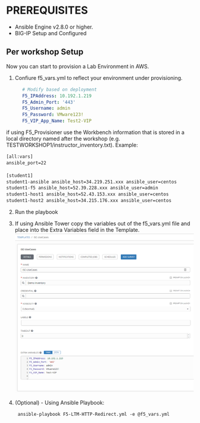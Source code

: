 # PREREQUISITES
- Ansible Engine v2.8.0 or higher.
- BIG-IP Setup and Configured

## Per workshop Setup

Now you can start to provision a Lab Environment in AWS.

1. Confiure f5_vars.yml to reflect your environment under provisioning.
  ```yaml
        # Modify based on deployment
        F5_IPAddress: 10.192.1.219
        F5_Admin_Port: '443'
        F5_Username: admin
        F5_Password: VMware123!
        F5_VIP_App_Name: Test2-VIP
  ```
if using F5_Provisioner use the Workbench information that is stored in a local directory named after the workshop (e.g. TESTWORKSHOP1/instructor_inventory.txt).  Example:
   ```handlebars
   [all:vars]
   ansible_port=22

   [student1]
   student1-ansible ansible_host=34.219.251.xxx ansible_user=centos 
   student1-f5 ansible_host=52.39.228.xxx ansible_user=admin
   student1-host1 ansible_host=52.43.153.xxx ansible_user=centos
   student1-host2 ansible_host=34.215.176.xxx ansible_user=centos
   ```

2. Run the playbook 

3. If using Ansible Tower copy the variables out of the f5_vars.yml file and place into the Extra Variables field in the Template.
![f5 diagram](images/Ansible_Tower_Vars.png)

4. (Optional) - Using Ansible Playbook:

        ansible-playbook F5-LTM-HTTP-Redirect.yml -e @f5_vars.yml
        

